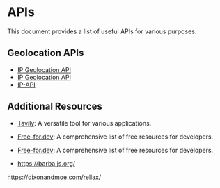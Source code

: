 # APIs

This document provides a list of useful APIs for various purposes.

## Geolocation APIs

- [IP Geolocation API](https://ipgeolocation.io/)
- [IP Geolocation API](https://ipgeolocation.io/)
- [IP-API](https://ip-api.com/)

## Additional Resources

- [Tavily](https://app.tavily.com/home): A versatile tool for various applications.
- [Free-for.dev](https://free-for.dev/#/?id=free-fordev): A comprehensive list of free resources for developers.
- [Free-for.dev](https://animate.style/): A comprehensive list of free resources for developers.

- https://barba.js.org/


https://dixonandmoe.com/rellax/
